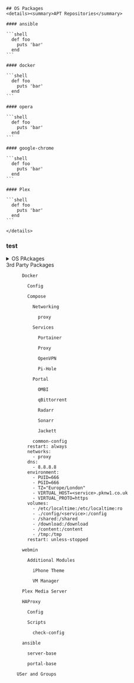 

	## OS Packages
	<details><summary>APT Repositories</summary>
	
	#### ansible

	```shell
	  def foo
		puts 'bar'
	  end
	```
		
	#### docker

	```shell
	  def foo
		puts 'bar'
	  end
	```
		
	#### opera

	```shell
	  def foo
		puts 'bar'
	  end
	```
		
	#### google-chrome

	```shell
	  def foo
		puts 'bar'
	  end
	```
		
	#### Plex

	```shell
	  def foo
		puts 'bar'
	  end
	```

	</details>
	
### test 

<details><summary>OS PAckages</summary>

	### cron
	####Download Perms
	### fail2ban
	#### SSH Jail
	#### Scripts
	##### Check IP Banned
	##### Unban IP
	### iptables
	### QEMU/KVM
	#### Windows
	#### OSX
	### nfs-kernal-server
	### rsyslog
	### ssh
	### sudoers
	### /etc/skel
	### UFW
	#### GUFW
	###   X11
	#### xfce4
	###   XRDP	
	
</details>
		3rd Party 
		Packages

		  Docker

			Config

			Compose

			  Networking

				proxy

			  Services

				Portainer

				Proxy

				OpenVPN

				Pi-Hole

			  Portal

				OMBI

				qBittorrent

				Radarr

				Sonarr

				Jackett

			  common-config
			restart: always
			networks:
			  - proxy
			dns:
			  - 8.8.8.8
			environment:
			  - PUID=666
			  - PGID=666
			  - TZ="Europe/London"
			  - VIRTUAL_HOST=<service>.pknw1.co.uk
			  - VIRTUAL_PROTO=https
			volumes:
			  - /etc/localtime:/etc/localtime:ro
			  - ./config/<service>:/config
			  - /shared:/shared
			  - /download:/download
			  - /content:/content
			  - /tmp:/tmp
			restart: unless-stopped

		  webmin

			Additional Modules

			  iPhone Theme

			  VM Manager

		  Plex Media Server

		  HAProxy

			Config

			Scripts

			  check-config

		  ansible

			server-base

			portal-base

		USer and Groups
